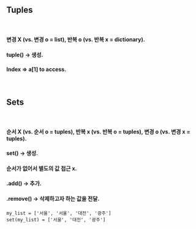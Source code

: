 ## Tuples
<br/>

#### 변경 X (vs. 변경 o = list), 반복 o (vs. 반복 x = dictionary).
#### tuple() -> 생성.
#### Index => a[1] to access. 
<br/>

## Sets
<br/>

#### 순서 X (vs. 순서 o = tuples), 반복 x (vs. 반복 o = tuples), 변경 o (vs. 변경 x = tuples). 
#### set() -> 생성. 
#### 순서가 없어서 별도의 값 접근 x. 
#### .add() -> 추가. 
#### .remove() -> 삭제하고자 하는 값을 전달. 
```
my_list = ['서울', '서울', '대전', '광주']
set(my_list) = ['서울', '대전', '광주']
```
<br/>


